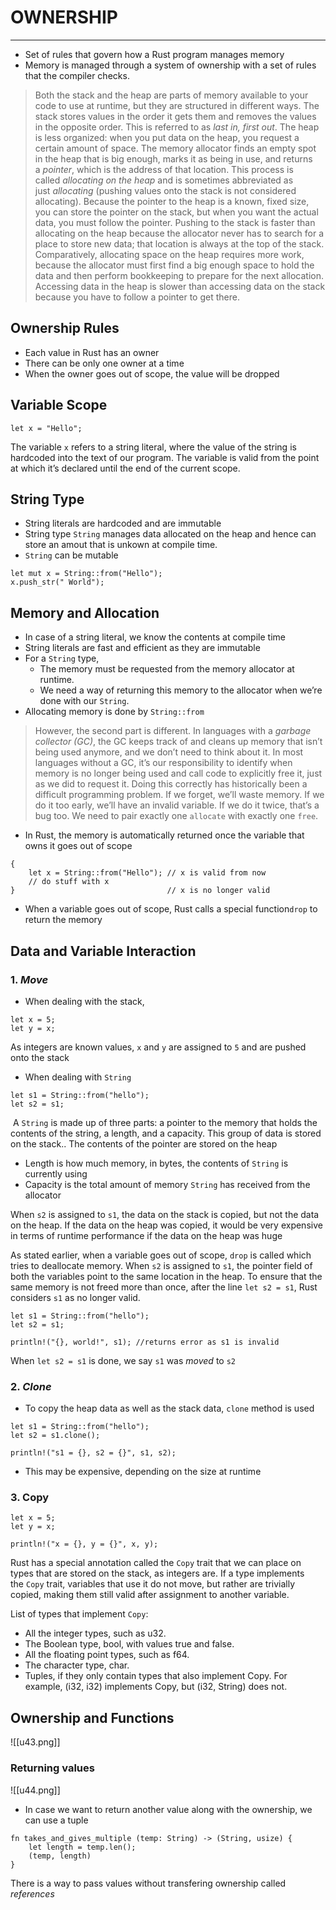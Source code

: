# OWNERSHIP
---
- Set of rules that govern how a Rust program manages memory
- Memory is managed through a system of ownership with a set of rules that the compiler checks.

> Both the stack and the heap are parts of memory available to your code to use at runtime, but they are structured in different ways. The stack stores values in the order it gets them and removes the values in the opposite order. This is referred to as _last in, first out_.
> The heap is less organized: when you put data on the heap, you request a certain amount of space. The memory allocator finds an empty spot in the heap that is big enough, marks it as being in use, and returns a _pointer_, which is the address of that location. This process is called _allocating on the heap_ and is sometimes abbreviated as just _allocating_ (pushing values onto the stack is not considered allocating). Because the pointer to the heap is a known, fixed size, you can store the pointer on the stack, but when you want the actual data, you must follow the pointer.
> Pushing to the stack is faster than allocating on the heap because the allocator never has to search for a place to store new data; that location is always at the top of the stack. Comparatively, allocating space on the heap requires more work, because the allocator must first find a big enough space to hold the data and then perform bookkeeping to prepare for the next allocation.
> Accessing data in the heap is slower than accessing data on the stack because you have to follow a pointer to get there.

## Ownership Rules
- Each value in Rust has an owner
- There can be only one owner at a time
- When the owner goes out of scope, the value will be dropped

## Variable Scope

```
let x = "Hello";
```

The variable `x` refers to a string literal, where the value of the string is hardcoded into the text of our program. The variable is valid from the point at which it’s declared until the end of the current scope.

## String Type
- String literals are hardcoded and are immutable
- String type `String` manages data allocated on the heap and hence can store an amout that is unkown at compile time.
- `String` can be mutable
```
let mut x = String::from("Hello");
x.push_str(" World");
```

## Memory and Allocation
- In case of a string literal, we know the contents at compile time
- String literals are fast and efficient as they are immutable
- For a `String` type, 
	- The memory must be requested from the memory allocator at runtime.
	- We need a way of returning this memory to the allocator when we’re done with our `String`.
- Allocating memory is done by `String::from`

>However, the second part is different. In languages with a _garbage collector (GC)_, the GC keeps track of and cleans up memory that isn’t being used anymore, and we don’t need to think about it. In most languages without a GC, it’s our responsibility to identify when memory is no longer being used and call code to explicitly free it, just as we did to request it. Doing this correctly has historically been a difficult programming problem. If we forget, we’ll waste memory. If we do it too early, we’ll have an invalid variable. If we do it twice, that’s a bug too. We need to pair exactly one `allocate` with exactly one `free`.

- In Rust, the memory is automatically returned once the variable that owns it goes out of scope
```
{
	let x = String::from("Hello"); // x is valid from now
	// do stuff with x
}                                  // x is no longer valid
```
- When a variable goes out of scope, Rust calls a special function`drop` to return the memory

## Data and Variable Interaction

### 1.  _Move_
- When dealing with the stack,
```
let x = 5;
let y = x;
```
As integers are known values, `x` and `y` are assigned to `5` and are pushed onto the stack

- When dealing with `String`
```
let s1 = String::from("hello");
let s2 = s1;
```

 A `String` is made up of three parts: a pointer to the memory that holds the contents of the string, a length, and a capacity. This group of data is stored on the stack.. The contents of the pointer are stored on the heap

- Length is how much memory, in bytes, the contents of `String` is currently using
- Capacity is the total amount of memory `String` has received from the allocator

When `s2` is assigned to `s1`, the data on the stack is copied, but not the data on the heap. If the data on the heap was copied, it would be very expensive in terms of runtime performance if the data on the heap was huge

As stated earlier, when a variable goes out of scope, `drop` is called which tries to deallocate memory. When `s2` is assigned to `s1`, the pointer field of both the variables point to the same location in the heap. To ensure that the same memory is not freed more than once, after the line `let s2 = s1`,  Rust considers `s1` as no longer valid.

```
let s1 = String::from("hello");
let s2 = s1;

println!("{}, world!", s1); //returns error as s1 is invalid
```

When `let s2 = s1` is done, we say `s1` was _moved_ to `s2`

### 2. _Clone_
- To copy the heap data as well as the stack data, `clone` method is used 
```
let s1 = String::from("hello");
let s2 = s1.clone();

println!("s1 = {}, s2 = {}", s1, s2);
```
- This may be expensive, depending on the size at runtime

### 3. Copy
```
let x = 5;
let y = x;

println!("x = {}, y = {}", x, y);
```

Rust has a special annotation called the `Copy` trait that we can place on types that are stored on the stack, as integers are. If a type implements the `Copy` trait, variables that use it do not move, but rather are trivially copied, making them still valid after assignment to another variable.

List of types that implement `Copy`: 
- All the integer types, such as u32.
- The Boolean type, bool, with values true and false.
- All the floating point types, such as f64.
- The character type, char.
- Tuples, if they only contain types that also implement Copy. For example, (i32, i32) implements Copy, but (i32, String) does not.

## Ownership and Functions
![[u43.png]]

### Returning values
![[u44.png]]

- In case we want to return another value along with the ownership, we can use a tuple
```
fn takes_and_gives_multiple (temp: String) -> (String, usize) {
    let length = temp.len();
    (temp, length)
}
```

There is a way to pass values without transfering ownership called _references_
